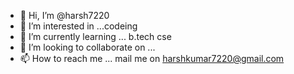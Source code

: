- 👋 Hi, I’m @harsh7220
- 👀 I’m interested in ...codeing
- 🌱 I’m currently learning ... b.tech cse
- 💞️ I’m looking to collaborate on ...
- 📫 How to reach me ... mail me on harshkumar7220@gmail.com

<!---
harsh7220/harsh7220 is a ✨ special ✨ repository because its `README.md` (this file) appears on your GitHub profile.
You can click the Preview link to take a look at your changes.
--->
